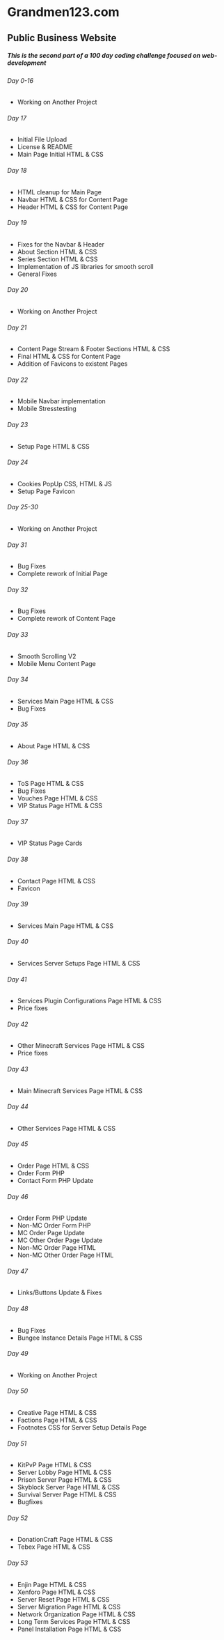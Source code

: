 # Grandmen123.com
## Public Business Website

##### This is the second part of a 100 day coding challenge focused on web-development

###### Day 0-16
- Working on Another Project

###### Day 17
- Initial File Upload
- License & README
- Main Page Initial HTML & CSS

###### Day 18
- HTML cleanup for Main Page
- Navbar HTML & CSS for Content Page
- Header HTML & CSS for Content Page

###### Day 19
- Fixes for the Navbar & Header
- About Section HTML & CSS
- Series Section HTML & CSS
- Implementation of JS libraries for smooth scroll
- General Fixes

###### Day 20
- Working on Another Project

###### Day 21
- Content Page Stream & Footer Sections HTML & CSS
- Final HTML & CSS for Content Page
- Addition of Favicons to existent Pages

###### Day 22
- Mobile Navbar implementation
- Mobile Stresstesting

###### Day 23
- Setup Page HTML & CSS

###### Day 24
- Cookies PopUp CSS, HTML & JS
- Setup Page Favicon

###### Day 25-30
- Working on Another Project

###### Day 31
- Bug Fixes
- Complete rework of Initial Page

###### Day 32
- Bug Fixes
- Complete rework of Content Page

###### Day 33
- Smooth Scrolling V2
- Mobile Menu Content Page

###### Day 34
- Services Main Page HTML & CSS
- Bug Fixes

###### Day 35
- About Page HTML & CSS

###### Day 36
- ToS Page HTML & CSS
- Bug Fixes
- Vouches Page HTML & CSS
- VIP Status Page HTML & CSS

###### Day 37
- VIP Status Page Cards

###### Day 38
- Contact Page HTML & CSS
- Favicon

###### Day 39
- Services Main Page HTML & CSS

###### Day 40
- Services Server Setups Page HTML & CSS

###### Day 41
- Services Plugin Configurations Page HTML & CSS
- Price fixes

###### Day 42
- Other Minecraft Services Page HTML & CSS
- Price fixes

###### Day 43
- Main Minecraft Services Page HTML & CSS

###### Day 44
- Other Services Page HTML & CSS

###### Day 45
- Order Page HTML & CSS
- Order Form PHP
- Contact Form PHP Update

###### Day 46
- Order Form PHP Update
- Non-MC Order Form PHP 
- MC Order Page Update
- MC Other Order Page Update
- Non-MC Order Page HTML
- Non-MC Other Order Page HTML

###### Day 47
- Links/Buttons Update & Fixes

###### Day 48
- Bug Fixes
- Bungee Instance Details Page HTML & CSS

###### Day 49
- Working on Another Project

###### Day 50
- Creative Page HTML & CSS
- Factions Page HTML & CSS
- Footnotes CSS for Server Setup Details Page

###### Day 51
- KitPvP Page HTML & CSS
- Server Lobby Page HTML & CSS
- Prison Server Page HTML & CSS
- Skyblock Server Page HTML & CSS
- Survival Server Page HTML & CSS
- Bugfixes

###### Day 52
- DonationCraft Page HTML & CSS
- Tebex Page HTML & CSS

###### Day 53
- Enjin Page HTML & CSS
- Xenforo Page HTML & CSS
- Server Reset Page HTML & CSS
- Server Migration Page HTML & CSS
- Network Organization Page HTML & CSS
- Long Term Services Page HTML & CSS
- Panel Installation Page HTML & CSS